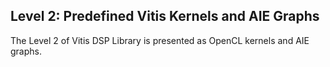 ## Level 2: Predefined Vitis Kernels and AIE Graphs

The Level 2 of Vitis DSP Library is presented as OpenCL kernels and AIE graphs.

